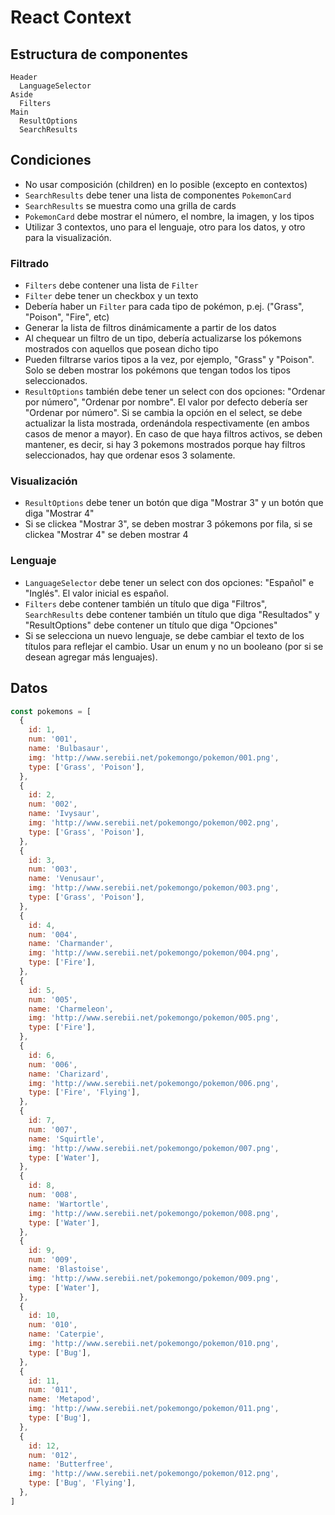 # React Context

## Estructura de componentes

```
Header
  LanguageSelector
Aside
  Filters
Main
  ResultOptions
  SearchResults
```

## Condiciones

- No usar composición (children) en lo posible (excepto en contextos)
- `SearchResults` debe tener una lista de componentes `PokemonCard`
- `SearchResults` se muestra como una grilla de cards
- `PokemonCard` debe mostrar el número, el nombre, la imagen, y los tipos
- Utilizar 3 contextos, uno para el lenguaje, otro para los datos, y otro para la visualización.

### Filtrado

- `Filters` debe contener una lista de `Filter`
- `Filter` debe tener un checkbox y un texto
- Debería haber un `Filter` para cada tipo de pokémon, p.ej. ("Grass", "Poison", "Fire", etc)
- Generar la lista de filtros dinámicamente a partir de los datos
- Al chequear un filtro de un tipo, debería actualizarse los pókemons mostrados con aquellos que posean dicho tipo
- Pueden filtrarse varios tipos a la vez, por ejemplo, "Grass" y "Poison". Solo se deben mostrar los pokémons que tengan todos los tipos seleccionados.
- `ResultOptions` también debe tener un select con dos opciones: "Ordenar por número", "Ordenar por nombre". El valor por defecto debería ser "Ordenar por número". Si se cambia la opción en el select, se debe actualizar la lista mostrada, ordenándola respectivamente (en ambos casos de menor a mayor). En caso de que haya filtros activos, se deben mantener, es decir, si hay 3 pokemons mostrados porque hay filtros seleccionados, hay que ordenar esos 3 solamente.

### Visualización

- `ResultOptions` debe tener un botón que diga "Mostrar 3" y un botón que diga "Mostrar 4"
- Si se clickea "Mostrar 3", se deben mostrar 3 pókemons por fila, si se clickea "Mostrar 4" se deben mostrar 4

### Lenguaje

- `LanguageSelector` debe tener un select con dos opciones: "Español" e "Inglés". El valor inicial es español.
- `Filters` debe contener también un título que diga "Filtros", `SearchResults` debe contener también un título que diga "Resultados" y "ResultOptions" debe contener un título que diga "Opciones"
- Si se selecciona un nuevo lenguaje, se debe cambiar el texto de los títulos para reflejar el cambio. Usar un enum y no un booleano (por si se desean agregar más lenguajes).

## Datos

```javascript
const pokemons = [
  {
    id: 1,
    num: '001',
    name: 'Bulbasaur',
    img: 'http://www.serebii.net/pokemongo/pokemon/001.png',
    type: ['Grass', 'Poison'],
  },
  {
    id: 2,
    num: '002',
    name: 'Ivysaur',
    img: 'http://www.serebii.net/pokemongo/pokemon/002.png',
    type: ['Grass', 'Poison'],
  },
  {
    id: 3,
    num: '003',
    name: 'Venusaur',
    img: 'http://www.serebii.net/pokemongo/pokemon/003.png',
    type: ['Grass', 'Poison'],
  },
  {
    id: 4,
    num: '004',
    name: 'Charmander',
    img: 'http://www.serebii.net/pokemongo/pokemon/004.png',
    type: ['Fire'],
  },
  {
    id: 5,
    num: '005',
    name: 'Charmeleon',
    img: 'http://www.serebii.net/pokemongo/pokemon/005.png',
    type: ['Fire'],
  },
  {
    id: 6,
    num: '006',
    name: 'Charizard',
    img: 'http://www.serebii.net/pokemongo/pokemon/006.png',
    type: ['Fire', 'Flying'],
  },
  {
    id: 7,
    num: '007',
    name: 'Squirtle',
    img: 'http://www.serebii.net/pokemongo/pokemon/007.png',
    type: ['Water'],
  },
  {
    id: 8,
    num: '008',
    name: 'Wartortle',
    img: 'http://www.serebii.net/pokemongo/pokemon/008.png',
    type: ['Water'],
  },
  {
    id: 9,
    num: '009',
    name: 'Blastoise',
    img: 'http://www.serebii.net/pokemongo/pokemon/009.png',
    type: ['Water'],
  },
  {
    id: 10,
    num: '010',
    name: 'Caterpie',
    img: 'http://www.serebii.net/pokemongo/pokemon/010.png',
    type: ['Bug'],
  },
  {
    id: 11,
    num: '011',
    name: 'Metapod',
    img: 'http://www.serebii.net/pokemongo/pokemon/011.png',
    type: ['Bug'],
  },
  {
    id: 12,
    num: '012',
    name: 'Butterfree',
    img: 'http://www.serebii.net/pokemongo/pokemon/012.png',
    type: ['Bug', 'Flying'],
  },
]
```
